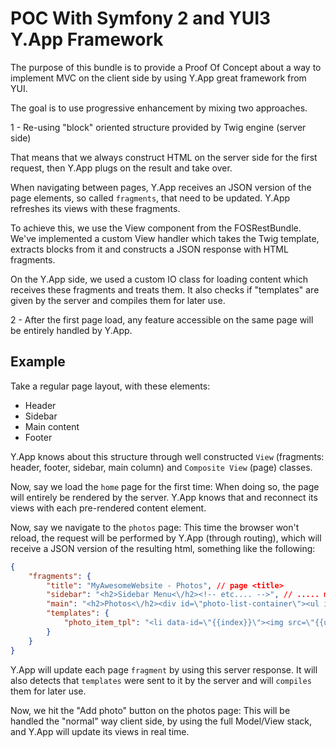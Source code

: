 POC With Symfony 2 and YUI3 Y.App Framework
===========================================

The purpose of this bundle is to provide a Proof Of Concept about a way to implement MVC on the client side by using
Y.App great framework from YUI.

The goal is to use progressive enhancement by mixing two approaches.

1 - Re-using "block" oriented structure provided by Twig engine (server side)

That means that we always construct HTML on the server side for the first request, then Y.App plugs on the result and take over.

When navigating between pages, Y.App receives an JSON version of the page elements, so called `fragments`, that need to be updated.
Y.App refreshes its views with these fragments.

To achieve this, we use the View component from the FOSRestBundle.
We've implemented a custom View handler which takes the Twig template, extracts blocks from it and constructs a JSON response with HTML fragments.

On the Y.App side, we used a custom IO class for loading content which receives these fragments and treats them.
It also checks if "templates" are given by the server and compiles them for later use.

2 - After the first page load, any feature accessible on the same page will be entirely handled by Y.App.


Example
-------

Take a regular page layout, with these elements:

 - Header
 - Sidebar
 - Main content
 - Footer

Y.App knows about this structure through well constructed `View` (fragments: header, footer, sidebar, main column) and `Composite View` (page) classes.

Now, say we load the `home` page for the first time:
When doing so, the page will entirely be rendered by the server. Y.App knows that and reconnect its views with each pre-rendered content element.

Now, say we navigate to the `photos` page:
This time the browser won't reload, the request will be performed by Y.App (through routing), which will receive a JSON version of the resulting html, something like the following:

```JSON
{
    "fragments": {
        "title": "MyAwesomeWebsite - Photos", // page <title>
        "sidebar": "<h2>Sidebar Menu<\/h2><!-- etc.... -->", // ..... maybe an updated menu for active page
        "main": "<h2>Photos<\/h2><div id=\"photo-list-container\"><ul id=\"photo-list\"><!-- photo items.... --></ul></div>",
        "templates": {
            "photo_item_tpl": "<li data-id=\"{{index}}\"><img src=\"{{url}}\" alt=\"{{title}}\" \/><\/li>" // template used later by Y.App for adding new photos
        }
    }
}
```

Y.App will update each page `fragment` by using this server response.
It will also detects that `templates` were sent to it by the server and will `compiles` them for later use.

Now, we hit the "Add photo" button on the photos page:
This will be handled the "normal" way client side, by using the full Model/View stack, and Y.App will update its views in real time.